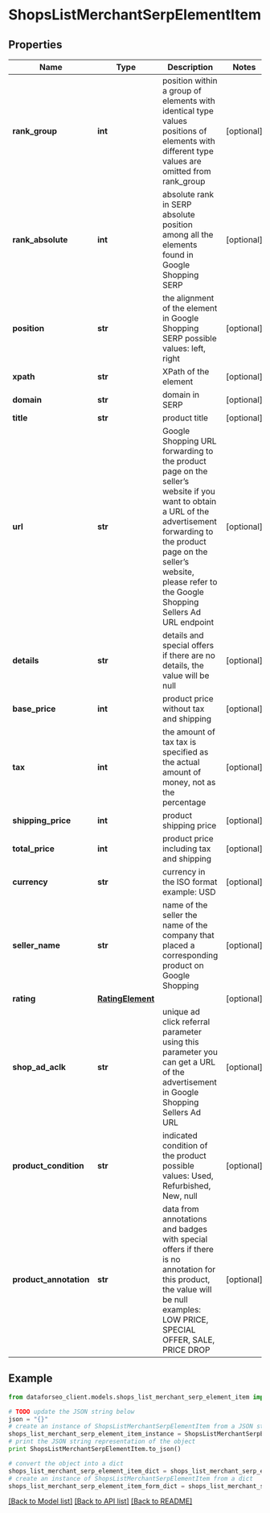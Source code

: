 # ShopsListMerchantSerpElementItem


## Properties

Name | Type | Description | Notes
------------ | ------------- | ------------- | -------------
**rank_group** | **int** | position within a group of elements with identical type values positions of elements with different type values are omitted from rank_group | [optional] 
**rank_absolute** | **int** | absolute rank in SERP absolute position among all the elements found in Google Shopping SERP | [optional] 
**position** | **str** | the alignment of the element in Google Shopping SERP possible values: left, right | [optional] 
**xpath** | **str** | XPath of the element | [optional] 
**domain** | **str** | domain in SERP | [optional] 
**title** | **str** | product title | [optional] 
**url** | **str** | Google Shopping URL forwarding to the product page on the seller’s website if you want to obtain a URL of the advertisement forwarding to the product page on the seller’s website, please refer to the Google Shopping Sellers Ad URL endpoint | [optional] 
**details** | **str** | details and special offers if there are no details, the value will be null | [optional] 
**base_price** | **int** | product price without tax and shipping | [optional] 
**tax** | **int** | the amount of tax tax is specified as the actual amount of money, not as the percentage | [optional] 
**shipping_price** | **int** | product shipping price | [optional] 
**total_price** | **int** | product price including tax and shipping | [optional] 
**currency** | **str** | currency in the ISO format example: USD | [optional] 
**seller_name** | **str** | name of the seller the name of the company that placed a corresponding product on Google Shopping | [optional] 
**rating** | [**RatingElement**](RatingElement.md) |  | [optional] 
**shop_ad_aclk** | **str** | unique ad click referral parameter using this parameter you can get a URL of the advertisement in Google Shopping Sellers Ad URL | [optional] 
**product_condition** | **str** | indicated condition of the product possible values: Used, Refurbished, New, null | [optional] 
**product_annotation** | **str** | data from annotations and badges with special offers if there is no annotation for this product, the value will be null examples: LOW PRICE, SPECIAL OFFER, SALE, PRICE DROP | [optional] 

## Example

```python
from dataforseo_client.models.shops_list_merchant_serp_element_item import ShopsListMerchantSerpElementItem

# TODO update the JSON string below
json = "{}"
# create an instance of ShopsListMerchantSerpElementItem from a JSON string
shops_list_merchant_serp_element_item_instance = ShopsListMerchantSerpElementItem.from_json(json)
# print the JSON string representation of the object
print ShopsListMerchantSerpElementItem.to_json()

# convert the object into a dict
shops_list_merchant_serp_element_item_dict = shops_list_merchant_serp_element_item_instance.to_dict()
# create an instance of ShopsListMerchantSerpElementItem from a dict
shops_list_merchant_serp_element_item_form_dict = shops_list_merchant_serp_element_item.from_dict(shops_list_merchant_serp_element_item_dict)
```
[[Back to Model list]](../README.md#documentation-for-models) [[Back to API list]](../README.md#documentation-for-api-endpoints) [[Back to README]](../README.md)


